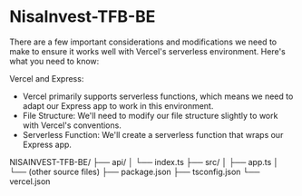 # NisaInvest-TFB-BE

There are a few important considerations and modifications we need to make to ensure it works well with Vercel's serverless environment. Here's what you need to know:

Vercel and Express:
* Vercel primarily supports serverless functions, which means we need to adapt our Express app to work in this environment.
* File Structure: We'll need to modify our file structure slightly to work with Vercel's conventions.
* Serverless Function: We'll create a serverless function that wraps our Express app.

NISAINVEST-TFB-BE/
├── api/
│   └── index.ts
├── src/
│   ├── app.ts
│   └── (other source files)
├── package.json
├── tsconfig.json
└── vercel.json